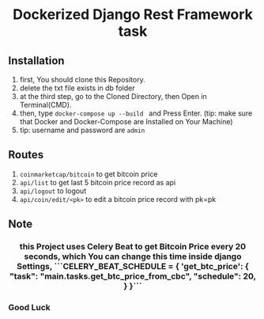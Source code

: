 <div  align="center">
<h1  align="center">Dockerized Django Rest Framework task</h1>
</div>

## Installation

1. first, You should clone this Repository.<br/>
2. delete the txt file exists in db folder
3. at the third step, go to the Cloned Directory, then Open in Terminal(CMD). <br/>
4. then, type ```docker-compose up --build ``` and Press Enter. (tip: make sure that Docker and Docker-Compose are Installed on Your Machine)
5. tip: username and password are ``` admin ```

## Routes

1. ```coinmarketcap/bitcoin``` to get bitcoin price <br/>
2. ```api/list``` to get last 5 bitcoin price record as api <br/>
3. ```api/logout``` to logout <br/>
4. ```api/coin/edit/<pk>``` to edit a bitcoin price record with pk=pk<br/>

## Note
<h3  align="center">this Project uses Celery Beat to get Bitcoin Price every 20 seconds, which You can change this time inside django Settings,
```CELERY_BEAT_SCHEDULE = {
    'get_btc_price': {
        "task": "main.tasks.get_btc_price_from_cbc",
        "schedule": 20,
    }
}```</h3>

### Good Luck
